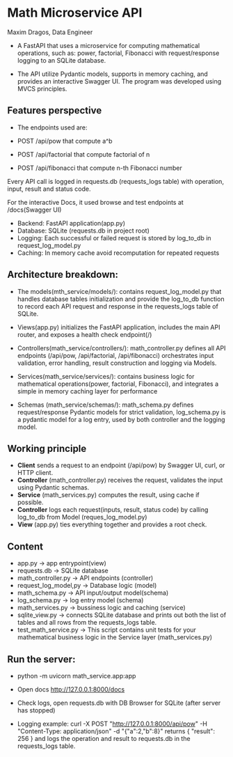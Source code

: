 # Math Microservice API

Maxim Dragos, Data Engineer

- A FastAPI that uses a microservice for computing mathematical operations, such as: 
power, factorial, Fibonacci with request/response logging to an SQLite database. 

- The API utilize Pydantic models, supports in memory caching, and provides an interactive Swagger UI. The program was developed using MVCS principles.

## Features perspective

- The endpoints used are:

- POST /api/pow that compute a^b

- POST /api/factorial that compute factorial of n

- POST /api/fibonacci that compute n-th Fibonacci number

Every API call is logged in requests.db (requests_logs table) with operation, input, result and status code.

For the interactive Docs, it used browse and test endpoints at /docs(Swagger UI)
- Backend: FastAPI application(app.py)
- Database: SQLite (requests.db in project root)
- Logging: Each successful or failed request is stored by log_to_db in request_log_model.py
- Caching: In memory cache avoid recomputation for repeated requests

## Architecture breakdown:
- The models(mth_service/models/): contains request_log_model.py that handles database tables initialization and provide the log_to_db
function to record each API request and response in the requests_logs table of SQLite.

- Views(app.py) initializes the FastAPI application, includes the main API router, and exposes a health check endpoint(/)

- Controllers(math_service/controllers/): math_controller.py defines all API endpoints (/api/pow, /api/factorial, /api/fibonacci) orchestrates
input validation, error handling, result construction and logging via Models.

- Services(math_service/services/): contains business logic for mathematical operations(power, factorial, Fibonacci), and integrates a simple
in memory caching layer for performance

- Schemas (math_service/schemas/): math_schema.py defines request/response Pydantic models for strict validation, log_schema.py is a pydantic model for a log entry, used by both controller and the logging model.

## Working principle
- **Client** sends a request to an endpoint (/api/pow) by Swagger UI, curl, or HTTP client.
- **Controller** (math_controller.py) receives the request, validates the input using Pydantic schemas.
- **Service** (math_services.py) computes the result, using cache if possible.
- **Controller** logs each request(inputs, result, status code) by calling log_to_db from Model (reques_log_model.py)
- **View** (app.py) ties everything together and provides a root check.

## Content
- app.py -> app entrypoint(view)
- requests.db -> SQLite database
- math_controller.py -> API endpoints (controller)
- request_log_model,py -> Database logic (model)
- math_schema.py -> API input/output model(schema)
- log_schema.py -> log entry model (schema)
- math_services.py -> bussiness logic and caching (service)
- sqlite_view.py -> connects SQLite database and prints out both the list of tables and all rows from the requests_logs table.
- test_math_service.py -> This script contains unit tests for your mathematical business logic in the Service layer (math_services.py)

## Run the server:
- python -m uvicorn math_service.app:app
- Open docs http://127.0.0.1:8000/docs
- Check logs, open requests.db with DB Browser for SQLite (after server has stopped)

- Logging example: curl -X POST "http://127.0.0.1:8000/api/pow" -H "Content-Type: application/json" -d "{\"a\":2,\"b\":8}"
returns { "result": 256 } and logs the operation and result to requests.db in the requests_logs table.
